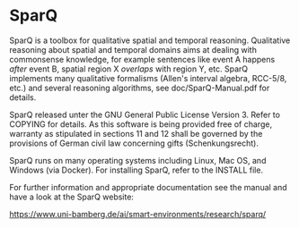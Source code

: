 SparQ
=====

SparQ is a toolbox for qualitative spatial and temporal reasoning. Qualitative reasoning about spatial and temporal domains aims at dealing with commonsense knowledge, for example  sentences like event A happens _after_ event B, spatial region X _overlaps_ with region Y, etc. SparQ implements many qualitative formalisms (Allen's interval algebra, RCC-5/8, etc.) and several reasoning algorithms, see doc/SparQ-Manual.pdf for details.

SparQ released unter the GNU General Public License Version 3. Refer
to COPYING for details. As this software is being provided free of charge,
warranty as stipulated in sections 11 and 12 shall be governed by the
provisions of German civil law concerning gifts (Schenkungsrecht).

SparQ runs on many operating systems including Linux, Mac OS, and Windows (via Docker). For installing SparQ, refer to the INSTALL file.

For further information and appropriate documentation see the manual
and have a look at the SparQ website:

https://www.uni-bamberg.de/ai/smart-environments/research/sparq/
